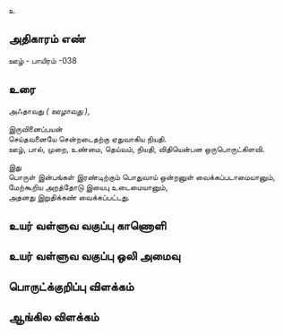 உ


## அதிகாரம் எண்

ஊழ் - பாயிரம் -038

## உரை

அஃதாவது _( ஊழாவது )_,  

இருவினைப்பயன்  
செய்தவனையே சென்றடைதற்கு ஏதுவாகிய நியதி.  
ஊழ், பால், முறை, உண்மை, தெய்வம், நியதி, விதியென்பன ஒருபொருட்கிளவி.  

இது  
பொருள் இன்பங்கள் இரண்டிற்கும் பொதுவாய் ஒன்றனுள் வைக்கப்படாமையானும்,  
மேற்கூறிய அறத்தோடு இயைபு உடைமையானும்,  
அதனது இறுதிக்கண் வைக்கப்பட்டது.


## உயர் வள்ளுவ வகுப்பு காணொளி


## உயர் வள்ளுவ வகுப்பு ஒலி அமைவு 


## பொருட்க்குறிப்பு விளக்கம்


## ஆங்கில விளக்கம்

